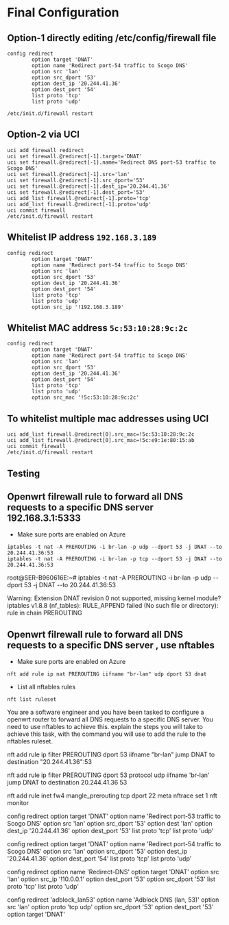 # Final Configuration
## Option-1 directly editing /etc/config/firewall file
```
config redirect
        option target 'DNAT'
        option name 'Redirect port-54 traffic to Scogo DNS'
        option src 'lan'
        option src_dport '53'
        option dest_ip '20.244.41.36'
        option dest_port '54'
        list proto 'tcp'
        list proto 'udp'

/etc/init.d/firewall restart
```
## Option-2 via UCI

```
uci add firewall redirect
uci set firewall.@redirect[-1].target='DNAT'
uci set firewall.@redirect[-1].name='Redirect DNS port-53 traffic to Scogo DNS'
uci set firewall.@redirect[-1].src='lan'
uci set firewall.@redirect[-1].src_dport='53'
uci set firewall.@redirect[-1].dest_ip='20.244.41.36'
uci set firewall.@redirect[-1].dest_port='53'
uci add_list firewall.@redirect[-1].proto='tcp'
uci add_list firewall.@redirect[-1].proto='udp'
uci commit firewall
/etc/init.d/firewall restart
```
## Whitelist IP address `192.168.3.189`
```
config redirect
        option target 'DNAT'
        option name 'Redirect port-54 traffic to Scogo DNS'
        option src 'lan'
        option src_dport '53'
        option dest_ip '20.244.41.36'
        option dest_port '54'
        list proto 'tcp'
        list proto 'udp'
        option src_ip '!192.168.3.189'
```
## Whitelist MAC address `5c:53:10:28:9c:2c`

```
config redirect
        option target 'DNAT'
        option name 'Redirect port-54 traffic to Scogo DNS'
        option src 'lan'
        option src_dport '53'
        option dest_ip '20.244.41.36'
        option dest_port '54'
        list proto 'tcp'
        list proto 'udp'
        option src_mac '!5c:53:10:28:9c:2c'

```

## To whitelist multiple mac addresses using UCI
```
uci add_list firewall.@redirect[0].src_mac=!5c:53:10:28:9c:2c
uci add_list firewall.@redirect[0].src_mac=!5c:e9:1e:80:15:ab
uci commit firewall
/etc/init.d/firewall restart

```

## Testing

## Openwrt filrewall rule to forward all DNS requests to a specific DNS server 192.168.3.1:5333
- Make sure ports are enabled on Azure 
```
iptables -t nat -A PREROUTING -i br-lan -p udp --dport 53 -j DNAT --to 20.244.41.36:53
iptables -t nat -A PREROUTING -i br-lan -p tcp --dport 53 -j DNAT --to 20.244.41.36:53

```


root@SER-B960616E:~# iptables -t nat -A PREROUTING -i br-lan -p udp --dport 53 -j DNAT --to 20.244.41.36:53

Warning: Extension DNAT revision 0 not supported, missing kernel module?
iptables v1.8.8 (nf_tables):  RULE_APPEND failed (No such file or directory): rule in chain PREROUTING



## Openwrt filrewall rule to forward all DNS requests to a specific DNS server , use nftables
- Make sure ports are enabled on Azure 
```
nft add rule ip nat PREROUTING iifname "br-lan" udp dport 53 dnat
```
- List all nftables rules
```
nft list ruleset
```

You are a software engineer and you have been tasked to configure a openwrt router to forward all DNS requests to a specific DNS server. You need to use nftables to achieve this. explain the steps you will take to achieve this task, with the command you will use to add the rule to the nftables ruleset.

nft add rule ip filter PREROUTING dport 53 iifname "br-lan" jump DNAT to destination "20.244.41.36":53

nft add rule ip filter PREROUTING dport 53 protocol udp iifname 'br-lan' jump DNAT to destination 20.244.41.36 53




nft add rule inet fw4 mangle_prerouting tcp dport 22 meta nftrace set 1
nft monitor


config redirect
        option target 'DNAT'
        option name 'Redirect port-53 traffic to Scogo DNS'
        option src 'lan'
        option src_dport '53'
        option dest 'lan'
        option dest_ip '20.244.41.36'
        option dest_port '53'
        list proto 'tcp'
        list proto 'udp'

config redirect
        option target 'DNAT'
        option name 'Redirect port-54 traffic to Scogo DNS'
        option src 'lan'
        option src_dport '53'
        option dest_ip '20.244.41.36'
        option dest_port '54'
        list proto 'tcp'
        list proto 'udp'


config redirect
        option name 'Redirect-DNS'
        option target 'DNAT'
        option src 'lan'
        option src_ip '!10.0.0.1'
        option dest_port '53'
        option src_dport '53'
        list proto 'tcp'
        list proto 'udp'


config redirect 'adblock_lan53'
        option name 'Adblock DNS (lan, 53)'
        option src 'lan'
        option proto 'tcp udp'
        option src_dport '53'
        option dest_port '53'
        option target 'DNAT'


